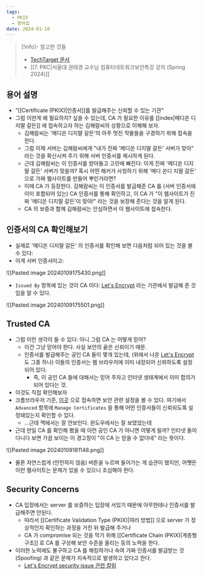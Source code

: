 ```yaml
---
tags:
  - PKIX
  - 용어집
date: 2024-01-10
---
```

> [!info]- 참고한 것들
> - [TechTarget 문서](https://www.techtarget.com/searchsecurity/definition/certificate-authority)
> - [[7. PKC|서울대 권태경 교수님 컴퓨터네트워크보안특강 강의 (Spring 2024)]]

## 용어 설명

- "[[Certificate (PKIX)|인증서]]를 발급해주는 신뢰할 수 있는 기관"
- 그럼 이딴게 왜 필요하지? 싶을 수 있는데, CA 가 필요한 이유를 [[index|메디쏜 디지딸 갈든]] 에 접속하고자 하는 김해람씨의 상황으로 이해해 보자.
	- 김해람씨는 '메디쏜 디지딸 갈든'의 아주 멋진 작물들을 구경하기 위해 접속을 한다.
	- 그럼 이제 서버는 김해람씨에게 "내가 진짜 '메디쏜 디지딸 갈든' 서버가 맞아" 라는 것을 확신시켜 주기 위해 서버 인증서를 제시하게 된다.
	- 근데 김해람씨는 이 인증서를 받아들고 고민에 빠진다: 이게 진짜 '메디쏜 디지딸 갈든' 서버가 맞을까? 혹시 어떤 해커가 사칭하기 위해 '메디 쏜디 지딸 갈든' 으로 가짜 웹사이트를 만들어 뿌린거라면?
	- 이때 CA 가 등장한다. 김해람씨는 이 인증서를 발급해준 CA 를 (서버 인증서에 이미 포함되어 있는) CA 인증서를 통해 확인하고, 이 CA 가 "이 웹사이트가 진짜 '메디쏜 디지딸 갈든'이 맞아!" 라는 것을 보장해 준다는 것을 알게 된다.
	- CA 의 보증과 함께 김해람씨는 안심하면서 이 웹사이트에 접속한다.

## 인증서의 CA 확인해보기

- 실제로 '메디쏜 디지딸 갈든' 의 인증서를 확인해 보면 다음처럼 되어 있는 것을 볼 수 있다:
- 이게 서버 인증서이고:

![[Pasted image 20240109175430.png]]

- `Issued By` 항목에 있는 것이 CA 이다: [Let's Encrypt](https://letsencrypt.org/) 라는 기관에서 발급해 준 것임을 알 수 있다.

![[Pasted image 20240109175501.png]]

## Trusted CA

- 그럼 이런 생각이 들 수 있다: 아니 그럼 CA 는 어떻게 믿어?
	- 이건 그냥 믿어야 한다. 사실 보안의 끝은 신뢰이기 때문.
	- 인증서를 발급해주는 공인 CA 들이 몇개 있는데, (위에서 나온 [Let's Encrypt](https://letsencrypt.org/) 도 그중 하나) 이들의 인증서는 웹 브라우저에 이미 내장되어 신뢰하도록 설정되어 있다.
		- 즉, 이 공인 CA 들에 대해서는 믿어 주자고 인터넷 생태계에서 이미 합의가 되어 있다는 것.
- 이것도 직접 확인해보자
- 크롬브라우저 기준, [이곳](chrome://settings/security) 으로 접속하면 보안 관련 설정을 볼 수 있다. 여기에서 `Advanced` 항목에 `Manage Certificates` 을 통해 어떤 인증서들이 신뢰되도록 설정돼있는지 확인할 수 있다.
	- ...근데 맥에서는 잘 안보인다. 윈도우에서는 잘 보였었는데
- 근데 만일 CA 를 확인해 봤을 때 이런 공인 CA 가 아니면 어떻게 될까? 인터넷 돌아다니다 보면 가끔 보이는 이 경고창이 "이 CA 는 믿을 수 없다네" 라는 뜻이다.

![[Pasted image 20240109181148.png]]

- 물론 자연스럽게 (안전하지 않음) 버튼을 누르며 들어가는 게 습관이 됐지만, 어쨋든 이런 웹사이트는 문제가 있을 수 있으니 조심해야 한다.

## Security Concerns

- CA 입장에서는 server 를 보증하는 입장에 서있기 때문에 아무한테나 인증서를 발급해주면 안된다.
	- 따라서 [[Certificate Validation Type (PKIX)|여러 방법]] 으로 server 가 정상적인지 확인하는 과정을 거친 뒤 발급해 주거나
	- CA 가 compromise 되는 것을 막기 위해 [[Certificate Chain (PKIX)|계층형 구조]] 로 CA 를 구성해 보안 수준을 올리는 등의 노력을 한다.
- 이러한 노력에도 불구하고 CA 를 해킹하거나 속여 가짜 인증서를 발급받는 것 (Spoofing) 과 같은 문제가 지속적으로 발생하고 있다고 한다.
	- [Let's Encrypt security issue 관련 칼럼](https://www.catalyst2.com/blog/good-bad-lets-encrypt/)